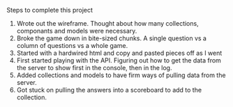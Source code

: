 Steps to complete this project


1. Wrote out the wireframe. Thought about how many collections, componants and models were necessary.
2. Broke the game down in bite-sized chunks. A single question vs a column of questions vs a whole game.
3. Started with a hardwired html and copy and pasted pieces off as I went
4. First started playing with the API. Figuring out how to get the data from the server to show first in the console, then in the log.
5. Added collections and models to have firm ways of pulling data from the server.
6. Got stuck on pulling the answers into a scoreboard to add to the collection.
